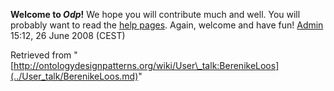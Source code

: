 __Welcome to _Odp_!__ We hope you will contribute much and well. 
You will probably want to read the [help pages](http://ontologydesignpatterns.org/wiki/Help:Contents "Help:Contents"). Again, welcome and have fun! [Admin](http://ontologydesignpatterns.org/wiki/index.php?title=User:Admin&action=edit&redlink=1 "User:Admin (not yet written)") 15:12, 26 June 2008 (CEST)





Retrieved from "[http://ontologydesignpatterns.org/wiki/User\_talk:BerenikeLoos](../User_talk/BerenikeLoos.md)"
